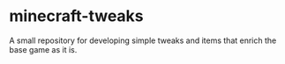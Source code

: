 # minecraft-tweaks
A small repository for developing simple tweaks and items that enrich the base game as it is.
